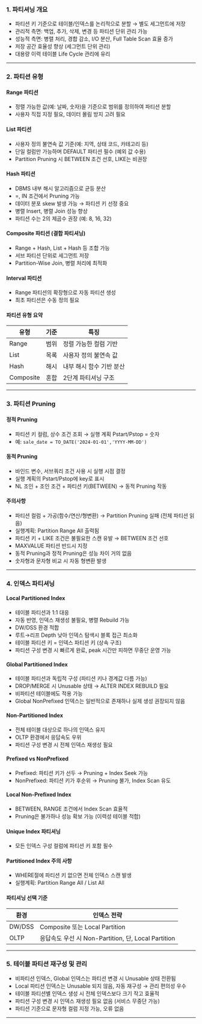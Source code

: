 
### 1. 파티셔닝 개요
- 파티션 키 기준으로 테이블/인덱스를 논리적으로 분할 → 별도 세그먼트에 저장
- 관리적 측면: 백업, 추가, 삭제, 변경 등 파티션 단위 관리 가능
- 성능적 측면: 병렬 처리, 경합 감소, I/O 분산, Full Table Scan 효율 증가
- 저장 공간 효율성 향상 (세그먼트 단위 관리)
- 대용량 이력 테이블 Life Cycle 관리에 유리

---

### 2. 파티션 유형

#### Range 파티션
- 정렬 가능한 값(예: 날짜, 숫자)을 기준으로 범위를 정의하여 파티션 분할
- 사용자 직접 지정 필요, 데이터 몰림 방지 고려 필요

#### List 파티션
- 사용자 정의 불연속 값 기준(예: 지역, 상태 코드, 카테고리 등)
- 단일 컬럼만 가능하며 DEFAULT 파티션 필수 (예외 값 수용)
- Partition Pruning 시 BETWEEN 조건 선호, LIKE는 비권장

#### Hash 파티션
- DBMS 내부 해시 알고리즘으로 균등 분산
- =, IN 조건에서 Pruning 가능
- 데이터 분포 skew 발생 가능 → 파티션 키 선정 중요
- 병렬 Insert, 병렬 Join 성능 향상
- 파티션 수는 2의 제곱수 권장 (예: 8, 16, 32)

#### Composite 파티션 (결합 파티셔닝)
- Range + Hash, List + Hash 등 조합 가능
- 서브 파티션 단위로 세그먼트 저장
- Partition-Wise Join, 병렬 처리에 최적화

#### Interval 파티션
- Range 파티션의 확장형으로 자동 파티션 생성
- 최초 파티션은 수동 정의 필요

#### 파티션 유형 요약
| 유형 | 기준 | 특징 |
|------|------|------|
| Range | 범위 | 정렬 가능한 컬럼 기반 |
| List | 목록 | 사용자 정의 불연속 값 |
| Hash | 해시 | 내부 해시 함수 기반 분산 |
| Composite | 혼합 | 2단계 파티셔닝 구조 |

---

### 3. 파티션 Pruning

#### 정적 Pruning
- 파티션 키 컬럼, 상수 조건 조회 → 실행 계획 Pstart/Pstop = 숫자
- 예: `sale_date = TO_DATE('2024-01-01','YYYY-MM-DD')`

#### 동적 Pruning
- 바인드 변수, 서브쿼리 조건 사용 시 실행 시점 결정
- 실행 계획의 Pstart/Pstop에 key로 표시
- NL 조인 + 조인 조건 + 파티션 키(BETWEEN) → 동적 Pruning 작동

#### 주의사항
- 파티션 컬럼 + 가공(함수/연산/형변환) → Partition Pruning 실패 (전체 파티션 읽음)
- 실행계획: Partition Range All 출력됨
- 파티션 키 + LIKE 조건은 불필요한 스캔 유발 → BETWEEN 조건 선호
- MAXVALUE 파티션 반드시 지정
- 동적 Pruning과 정적 Pruning은 성능 차이 거의 없음
- 숫자형과 문자형 비교 시 자동 형변환 발생

---

### 4. 인덱스 파티셔닝

#### Local Partitioned Index
- 테이블 파티션과 1:1 대응
- 자동 반영, 인덱스 재생성 불필요, 병렬 Rebuild 가능
- DW/DSS 환경 적합
- 루트→리프 Depth 낮아 인덱스 탐색시 블록 접근 최소화
- 테이블 파티션 키 = 인덱스 파티션 키 (상속 구조)
- 파티션 구성 변경 시 빠르게 완료, peak 시간만 피하면 무중단 운영 가능

#### Global Partitioned Index
- 테이블 파티션과 독립적 구성 (파티션 키나 경계값 다름 가능)
- DROP/MERGE 시 Unusable 상태 → ALTER INDEX REBUILD 필요
- 비파티션 테이블에도 적용 가능
- Global NonPrefixed 인덱스는 일반적으로 존재하나 실제 생성 권장되지 않음

#### Non-Partitioned Index
- 전체 테이블 대상으로 하나의 인덱스 유지
- OLTP 환경에서 응답속도 우위
- 파티션 구성 변경 시 전체 인덱스 재생성 필요

#### Prefixed vs NonPrefixed
- Prefixed: 파티션 키가 선두 → Pruning + Index Seek 가능
- NonPrefixed: 파티션 키가 후순위 → Pruning 불가, Index Scan 유도

#### Local Non-Prefixed Index
- BETWEEN, RANGE 조건에서 Index Scan 효율적
- Pruning은 불가하나 성능 확보 가능 (이력성 테이블 적합)

#### Unique Index 파티셔닝
- 모든 인덱스 구성 컬럼에 파티션 키 포함 필수

#### Partitioned Index 주의 사항
- WHERE절에 파티션 키 없으면 전체 인덱스 스캔 발생
- 실행계획: Partition Range All / List All

#### 파티셔닝 선택 기준
| 환경 | 인덱스 전략 |
|------|--------------|
| DW/DSS | Composite 또는 Local Partition |
| OLTP | 응답속도 우선 시 Non-Partition, 단, Local Partition |

---

### 5. 테이블 파티션 재구성 및 관리
- 비파티션 인덱스, Global 인덱스는 파티션 변경 시 Unusable 상태 전환됨
- Local 파티션 인덱스는 Unusable 되지 않음, 자동 재구성 → 관리 편의성 우수
- 테이블 파티션별 인덱스 생성 시 전체 인덱스보다 크기 작고 효율적
- 파티션 구성 변경 시 인덱스 재생성 필요 없음 (서비스 무중단 가능)
- 파티션 기준으로 문자형 컬럼 지정 가능, 오류 없음

---

